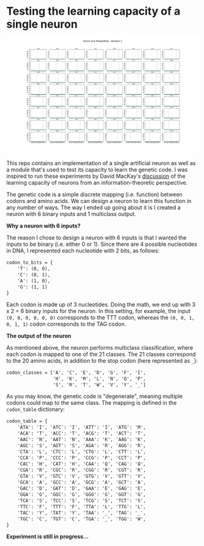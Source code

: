 Testing the learning capacity of a single neuron
===

![Alt text](/_images/single_neuron_learning.gif?raw=true "Title")

This repo contains an implementation of a single artificial neuron as well as a
module that's used to test its capacity to learn the genetic code. I was inspired 
to run these experiments by David MacKay's [discussion](https://youtu.be/Z1pcTxvCOgw) 
of the learning capacity of neurons from an information-theoretic perspective.

The genetic code is a simple discrete mapping (i.e. function) between codons and 
amino acids. We can design a neuron to learn this function in any number of ways. 
The way I ended up going about it is I created a neuron with 6 binary inputs and 
1 multiclass output.

**Why a neuron with 6 inputs?**

The reason I chose to design a neuron with 6 inputs is that I wanted the inputs
to be binary (i.e. either 0 or 1). Since there are 4 possible nucleotides in DNA, 
I represented each nucleotide with 2 bits, as follows:

```
codon_to_bits = {
    'T': (0, 0),
    'C': (0, 1),
    'A': (1, 0),
    'G': (1, 1)
}
```

Each codon is made up of 3 nucleotides. Doing the math, we end up with 3 x 2 = 6
binary inputs for the neuron. In this setting, for example, the input 
`(0, 0, 0, 0, 0, 0)` corresponds to the TTT codon, whereas the `(0, 0, 1, 0, 1, 1)`
codon corresponds to the TAG codon.

**The output of the neuron**

As mentioned above, the neuron performs multiclass classification, where each
codon is mapped to one of the 21 classes. The 21 classes correspond to the
20 amino acids, in addition to the stop codon (here represented as `_`): 

```
codon_classes = ['A', 'C', 'E', 'D', 'G', 'F', 'I',
                 'H', 'K', 'M', 'L', 'N', 'Q', 'P',
                 'S', 'R', 'T', 'W', 'V', 'Y', '_']
```

As you may know, the genetic code is "degenerate", meaning multiple codons 
could map to the same class. The mapping is defined in the `codon_table`
dictionary:

```
codon_table = {
    'ATA': 'I', 'ATC': 'I', 'ATT': 'I', 'ATG': 'M',
    'ACA': 'T', 'ACC': 'T', 'ACG': 'T', 'ACT': 'T',
    'AAC': 'N', 'AAT': 'N', 'AAA': 'K', 'AAG': 'K',
    'AGC': 'S', 'AGT': 'S', 'AGA': 'R', 'AGG': 'R',
    'CTA': 'L', 'CTC': 'L', 'CTG': 'L', 'CTT': 'L',
    'CCA': 'P', 'CCC': 'P', 'CCG': 'P', 'CCT': 'P',
    'CAC': 'H', 'CAT': 'H', 'CAA': 'Q', 'CAG': 'Q',
    'CGA': 'R', 'CGC': 'R', 'CGG': 'R', 'CGT': 'R',
    'GTA': 'V', 'GTC': 'V', 'GTG': 'V', 'GTT': 'V',
    'GCA': 'A', 'GCC': 'A', 'GCG': 'A', 'GCT': 'A',
    'GAC': 'D', 'GAT': 'D', 'GAA': 'E', 'GAG': 'E',
    'GGA': 'G', 'GGC': 'G', 'GGG': 'G', 'GGT': 'G',
    'TCA': 'S', 'TCC': 'S', 'TCG': 'S', 'TCT': 'S',
    'TTC': 'F', 'TTT': 'F', 'TTA': 'L', 'TTG': 'L',
    'TAC': 'Y', 'TAT': 'Y', 'TAA': '_', 'TAG': '_',
    'TGC': 'C', 'TGT': 'C', 'TGA': '_', 'TGG': 'W',
}
```

**Experiment is still in progress...**